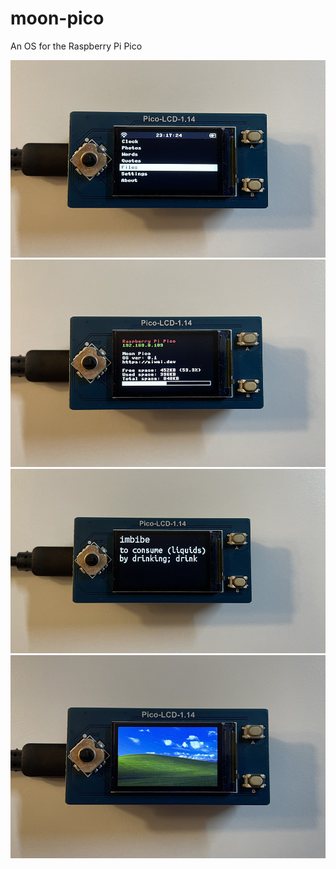# moon-pico
An OS for the Raspberry Pi Pico


![menu](demo/menu.jpg)
![about](demo/about.jpg)
![word](demo/word.jpg)
![photo](demo/photo.jpg)
